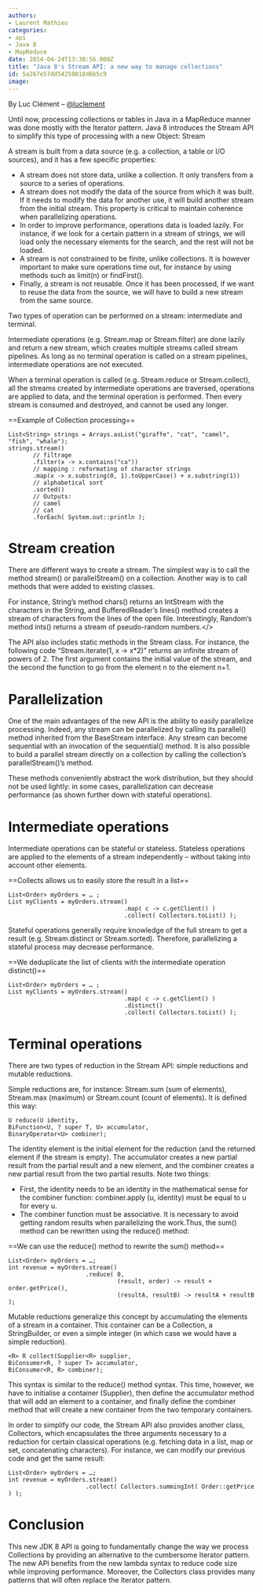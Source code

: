 ```yaml
---
authors:
- Laurent Mathieu
categories:
- api
- Java 8
- MapReduce
date: 2014-04-24T13:30:56.000Z
title: "Java 8's Stream API: a new way to manage collections"
id: 5a267e57dd54250018d6b5c9
image: 
---
```


By Luc Clément – [@luclement](http://www.twitter.com/luclement)

Until now, processing collections or tables in Java in a MapReduce manner was done mostly with the Iterator pattern. Java 8 introduces the Stream API to simplify this type of processing with a new Object: Stream

A stream is built from a data source (e.g. a collection, a table or I/O sources), and it has a few specific properties:

- A stream does not store data, unlike a collection. It only transfers from a source to a series of operations.
- A stream does not modify the data of the source from which it was built. If it needs to modify the data for another use, it will build another stream from the initial stream. This property is critical to maintain coherence when parallelizing operations.
- In order to improve performance, operations data is loaded lazily. For instance, if we look for a certain pattern in a stream of strings, we will load only the necessary elements for the search, and the rest will not be loaded.
- A stream is not constrained to be finite, unlike collections. It is however important to make sure operations time out, for instance by using methods such as limit(n) or findFirst().
- Finally, a stream is not reusable. Once it has been processed, if we want to reuse the data from the source, we will have to build a new stream from the same source.

Two types of operation can be performed on a stream: intermediate and terminal.

Intermediate operations (e.g. Stream.map or Stream.filter) are done lazily and return a new stream, which creates multiple streams called stream pipelines. As long as no terminal operation is called on a stream pipelines, intermediate operations are not executed.

When a terminal operation is called (e.g. Stream.reduce or Stream.collect), all the streams created by intermediate operations are traversed, operations are applied to data, and the terminal operation is performed. Then every stream is consumed and destroyed, and cannot be used any longer.

==Example of Collection processing==
```language-java
List<String> strings = Arrays.asList("giraffe", "cat", "camel", "fish", "whale");
strings.stream()
       // filtrage
       .filter(x -> x.contains("ca"))
       // mapping : reformating of character strings
       .map(x -> x.substring(0, 1).toUpperCase() + x.substring(1))
       // alphabetical sort
       .sorted()
       // Outputs:
       // camel
       // cat
       .forEach( System.out::println );
```

# Stream creation

There are different ways to create a stream. The simplest way is to call the method stream() or parallelStream() on a collection. Another way is to call methods that were added to existing classes.

For instance, String’s method chars() returns an IntStream with the characters in the String, and BufferedReader’s lines() method creates a stream of characters from the lines of the open file. Interestingly, Random’s method ints() returns a stream of pseudo-random numbers.</>

The API also includes static methods in the Stream class. For instance, the following code “Stream.iterate(1, x -> x*2)” returns an infinite stream of powers of 2. The first argument contains the initial value of the stream, and the second the function to go from the element n to the element n+1.

# Parallelization

One of the main advantages of the new API is the ability to easily parallelize processing. Indeed, any stream can be parallelized by calling its parallel() method inherited from the BaseStream interface. Any stream can become sequential with an invocation of the sequential() method. It is also possible to build a parallel stream directly on a collection by calling the collection’s parallelStream()’s method.

These methods conveniently abstract the work distribution, but they should not be used lightly: in some cases, parallelization can decrease performance (as shown further down with stateful operations).

# Intermediate operations

Intermediate operations can be stateful or stateless. Stateless operations are applied to the elements of a stream independently – without taking into account other elements.

==Collects allows us to easily store the result in a list==
```language-java
List<Order> myOrders = … ;
List myClients = myOrders.stream()
                                 .map( c -> c.getClient() )
                                 .collect( Collectors.toList() );
```

Stateful operations generally require knowledge of the full stream to get a result (e.g. Stream.distinct or Stream.sorted). Therefore, parallelizing a stateful process may decrease performance.

==We deduplicate the list of clients with the intermediate operation distinct()==
```language-java
List<Order> myOrders = … ;
List myClients = myOrders.stream()
                                 .map( c -> c.getClient() )
                                 .distinct()
                                 .collect( Collectors.toList() );
```

# Terminal operations

There are two types of reduction in the Stream API: simple reductions and mutable reductions.

Simple reductions are, for instance: Stream.sum (sum of elements), Stream.max (maximum) or Stream.count (count of elements). It is defined this way:

```language-java
U reduce(U identity,
BiFunction<U, ? super T, U> accumulator,
BinaryOperator<U> combiner);
```

The identity element is the initial element for the reduction (and the returned element if the stream is empty). The accumulator creates a new partial result from the partial result and a new element, and the combiner creates a new partial result from the two partial results. Note two things:

- First, the identity needs to be an identity in the mathematical sense for the combiner function: combiner.apply (u, identity) must be equal to u for every u.
- The combiner function must be associative. It is necessary to avoid getting random results when parallelizing the work.Thus, the sum() method can be rewritten using the reduce() method:

==We can use the reduce() method to rewrite the sum() method==
```language-java
List<Order> myOrders = …;
int revenue = myOrders.stream()
                      .reduce( 0,
                               (result, order) -> result + order.getPrice(),
                               (resultA, resultB) -> resultA + resultB );
```

Mutable reductions generalize this concept by accumulating the elements of a stream in a container. This container can be a Collection, a StringBuilder, or even a simple integer (in which case we would have a simple reduction).

```language-java
<R> R collect(Supplier<R> supplier,
BiConsumer<R, ? super T> accumulator,
BiConsumer<R, R> combiner);
```

This syntax is similar to the reduce() method syntax. This time, however, we have to initialise a container (Supplier), then define the accumulator method that will add an element to a container, and finally define the combiner method that will create a new container from the two temporary containers.

In order to simplify our code, the Stream API also provides another class, Collectors, which encapsulates the three arguments necessary to a reduction for certain classical operations (e.g. fetching data in a list, map or set, concatenating characters). For instance, we can modify our previous code and get the same result:

```language-java
List<Order> myOrders = …;
int revenue = myOrders.stream()
                      .collect( Collectors.summingInt( Order::getPrice ) );
```

# Conclusion

This new JDK 8 API is going to fundamentally change the way we process Collections by providing an alternative to the cumbersome Iterator pattern. The new API benefits from the new lambda syntax to reduce code size while improving performance. Moreover, the Collectors class provides many patterns that will often replace the Iterator pattern.

